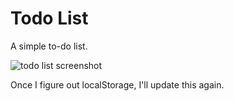 # Todo List
A simple to-do list.

![todo list screenshot](http://i.imgur.com/F5sJkDW.png)

Once I figure out localStorage, I'll update this again.
